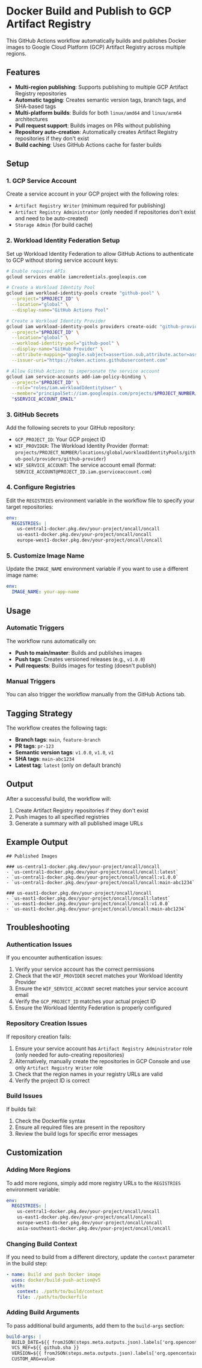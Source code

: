 # Docker Build and Publish to GCP Artifact Registry

This GitHub Actions workflow automatically builds and publishes Docker images to Google Cloud Platform (GCP) Artifact Registry across multiple regions.

## Features

- **Multi-region publishing**: Supports publishing to multiple GCP Artifact Registry repositories
- **Automatic tagging**: Creates semantic version tags, branch tags, and SHA-based tags
- **Multi-platform builds**: Builds for both `linux/amd64` and `linux/arm64` architectures
- **Pull request support**: Builds images on PRs without publishing
- **Repository auto-creation**: Automatically creates Artifact Registry repositories if they don't exist
- **Build caching**: Uses GitHub Actions cache for faster builds

## Setup

### 1. GCP Service Account

Create a service account in your GCP project with the following roles:
- `Artifact Registry Writer` (minimum required for publishing)
- `Artifact Registry Administrator` (only needed if repositories don't exist and need to be auto-created)
- `Storage Admin` (for build cache)

### 2. Workload Identity Federation Setup

Set up Workload Identity Federation to allow GitHub Actions to authenticate to GCP without storing service account keys:

```bash
# Enable required APIs
gcloud services enable iamcredentials.googleapis.com

# Create a Workload Identity Pool
gcloud iam workload-identity-pools create "github-pool" \
  --project="$PROJECT_ID" \
  --location="global" \
  --display-name="GitHub Actions Pool"

# Create a Workload Identity Provider
gcloud iam workload-identity-pools providers create-oidc "github-provider" \
  --project="$PROJECT_ID" \
  --location="global" \
  --workload-identity-pool="github-pool" \
  --display-name="GitHub Provider" \
  --attribute-mapping="google.subject=assertion.sub,attribute.actor=assertion.actor,attribute.repository=assertion.repository" \
  --issuer-uri="https://token.actions.githubusercontent.com"

# Allow GitHub Actions to impersonate the service account
gcloud iam service-accounts add-iam-policy-binding \
  --project="$PROJECT_ID" \
  --role="roles/iam.workloadIdentityUser" \
  --member="principalSet://iam.googleapis.com/projects/$PROJECT_NUMBER/locations/global/workloadIdentityPools/github-pool/providers/github-provider" \
  "$SERVICE_ACCOUNT_EMAIL"
```

### 3. GitHub Secrets

Add the following secrets to your GitHub repository:

- `GCP_PROJECT_ID`: Your GCP project ID
- `WIF_PROVIDER`: The Workload Identity Provider (format: `projects/PROJECT_NUMBER/locations/global/workloadIdentityPools/github-pool/providers/github-provider`)
- `WIF_SERVICE_ACCOUNT`: The service account email (format: `SERVICE_ACCOUNT@PROJECT_ID.iam.gserviceaccount.com`)

### 4. Configure Registries

Edit the `REGISTRIES` environment variable in the workflow file to specify your target repositories:

```yaml
env:
  REGISTRIES: |
    us-central1-docker.pkg.dev/your-project/oncall/oncall
    us-east1-docker.pkg.dev/your-project/oncall/oncall
    europe-west1-docker.pkg.dev/your-project/oncall/oncall
```

### 5. Customize Image Name

Update the `IMAGE_NAME` environment variable if you want to use a different image name:

```yaml
env:
  IMAGE_NAME: your-app-name
```

## Usage

### Automatic Triggers

The workflow runs automatically on:
- **Push to main/master**: Builds and publishes images
- **Push tags**: Creates versioned releases (e.g., `v1.0.0`)
- **Pull requests**: Builds images for testing (doesn't publish)

### Manual Triggers

You can also trigger the workflow manually from the GitHub Actions tab.

## Tagging Strategy

The workflow creates the following tags:

- **Branch tags**: `main`, `feature-branch`
- **PR tags**: `pr-123`
- **Semantic version tags**: `v1.0.0`, `v1.0`, `v1`
- **SHA tags**: `main-abc1234`
- **Latest tag**: `latest` (only on default branch)

## Output

After a successful build, the workflow will:
1. Create Artifact Registry repositories if they don't exist
2. Push images to all specified registries
3. Generate a summary with all published image URLs

## Example Output

```
## Published Images

### us-central1-docker.pkg.dev/your-project/oncall/oncall
- `us-central1-docker.pkg.dev/your-project/oncall/oncall:latest`
- `us-central1-docker.pkg.dev/your-project/oncall/oncall:v1.0.0`
- `us-central1-docker.pkg.dev/your-project/oncall/oncall:main-abc1234`

### us-east1-docker.pkg.dev/your-project/oncall/oncall
- `us-east1-docker.pkg.dev/your-project/oncall/oncall:latest`
- `us-east1-docker.pkg.dev/your-project/oncall/oncall:v1.0.0`
- `us-east1-docker.pkg.dev/your-project/oncall/oncall:main-abc1234`
```

## Troubleshooting

### Authentication Issues

If you encounter authentication issues:
1. Verify your service account has the correct permissions
2. Check that the `WIF_PROVIDER` secret matches your Workload Identity Provider
3. Ensure the `WIF_SERVICE_ACCOUNT` secret matches your service account email
4. Verify the `GCP_PROJECT_ID` matches your actual project ID
5. Ensure the Workload Identity Federation is properly configured

### Repository Creation Issues

If repository creation fails:
1. Ensure your service account has `Artifact Registry Administrator` role (only needed for auto-creating repositories)
2. Alternatively, manually create the repositories in GCP Console and use only `Artifact Registry Writer` role
3. Check that the region names in your registry URLs are valid
4. Verify the project ID is correct

### Build Issues

If builds fail:
1. Check the Dockerfile syntax
2. Ensure all required files are present in the repository
3. Review the build logs for specific error messages

## Customization

### Adding More Regions

To add more regions, simply add more registry URLs to the `REGISTRIES` environment variable:

```yaml
env:
  REGISTRIES: |
    us-central1-docker.pkg.dev/your-project/oncall/oncall
    us-east1-docker.pkg.dev/your-project/oncall/oncall
    europe-west1-docker.pkg.dev/your-project/oncall/oncall
    asia-southeast1-docker.pkg.dev/your-project/oncall/oncall
```

### Changing Build Context

If you need to build from a different directory, update the `context` parameter in the build step:

```yaml
- name: Build and push Docker image
  uses: docker/build-push-action@v5
  with:
    context: ./path/to/build/context
    file: ./path/to/Dockerfile
```

### Adding Build Arguments

To pass additional build arguments, add them to the `build-args` section:

```yaml
build-args: |
  BUILD_DATE=${{ fromJSON(steps.meta.outputs.json).labels['org.opencontainers.image.created'] }}
  VCS_REF=${{ github.sha }}
  VERSION=${{ fromJSON(steps.meta.outputs.json).labels['org.opencontainers.image.version'] }}
  CUSTOM_ARG=value
```

